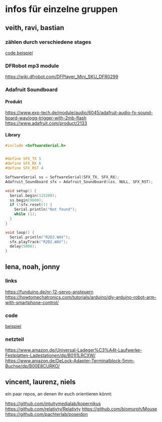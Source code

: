 # infos für einzelne gruppen

## veith, ravi, bastian

### zählen durch verschiedene stages

[code beispiel](./../beispielDateien/tickerCount)

### DFRobot mp3 module

https://wiki.dfrobot.com/DFPlayer_Mini_SKU_DFR0299

### Adafruit Soundboard

#### Produkt

https://www.exp-tech.de/module/audio/6045/adafruit-audio-fx-sound-board-wav/ogg-trigger-with-2mb-flash
https://www.adafruit.com/product/2133

#### Library

```c
#include <SoftwareSerial.h>


#define SFX_TX 5
#define SFX_RX 6
#define SFX_RST 4

SoftwareSerial ss = SoftwareSerial(SFX_TX, SFX_RX);
Adafruit_Soundboard sfx = Adafruit_Soundboard(&ss, NULL, SFX_RST);

void setup() {
  Serial.begin(115200);
  ss.begin(9600);
  if (!sfx.reset()) {
    Serial.println("Not found");
    while (1);
  }
}

void loop() {
  Serial.println("R2D2.WAV");
  sfx.playTrack("R2D2.WAV");
  delay(5000);
}
```

## lena, noah, jonny

### links

https://funduino.de/nr-12-servo-ansteuern
https://howtomechatronics.com/tutorials/arduino/diy-arduino-robot-arm-with-smartphone-control/

### code

[beispiel](./../beispielDateien/servoSensor)

### netzteil

https://www.amazon.de/Universal-Ladeger%C3%A4t-Laufwerke-Festplatten-Ladestationen/dp/B01I1LRCXW/
https://www.amazon.de/DeLock-Adapter-Terminalblock-5mm-Buchse/dp/B00E8CURKO/

## vincent, laurenz, niels

ein paar repos, an denen ihr euch orientieren könnt:

https://github.com/intuitymedialab/kopernikus
https://github.com/relativty/Relativty
https://github.com/biomurph/Mouse
https://github.com/pachterlab/poseidon
